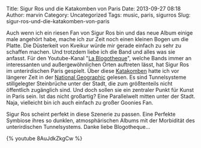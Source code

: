 Title: Sigur Ros und die Katakomben von Paris
Date: 2013-09-27 08:18
Author: marvin
Category: Uncategorized
Tags: music, paris, sigurros
Slug: sigur-ros-und-die-katakomben-von-paris

Auch wenn ich ein riesen Fan von Sigur Ros bin und das neue Album einige
male angehört habe, mache ich zur Zeit noch einen kleinen Bogen um die
Platte. Die Düsterkeit von Kveikur würde mir gerade einfach zu sehr zu
schaffen machen. Und trotzdem liebe ich die Band und alles was sie
anfasst. Für den Youtube-Kanal "[La
Blogotheque](http://www.blogotheque.net/)", welche Bands immer an
interessanten und außergewöhnlichen Orten auftreten lässt, hat Sigur Ros
im unterirdischen Paris gespielt. Über diese
[Katakomben](https://de.wikipedia.org/wiki/Katakomben_von_Paris) hatte
ich vor längerer Zeit in der [National
Geographic](http://ngm.nationalgeographic.com/2011/02/paris-underground/shea-text)
gelesen. Es sind Tunnelsysteme stillgelegter Steinbrüche unter der
Stadt, die zum größtenteils nicht öffentlich zugänglich sind. Und doch
sollen sie ein zentraler Punkt für Kunst in Paris sein. Ist das nicht
großartig? Eine Parallelwelt mitten unter der Stadt. Naja, vielleicht
bin ich auch einfach zu großer Goonies Fan.

Sigur Ros scheint perfekt in diese Szenerie zu passen. Eine Perfekte
Symbiose ihres so dunklen, atmosphärischen Albums mit der Morbidität des
unterirdischen Tunnelsystems. Danke liebe Blogotheque...

{% youtube 8AuJdkZkgCw %}


